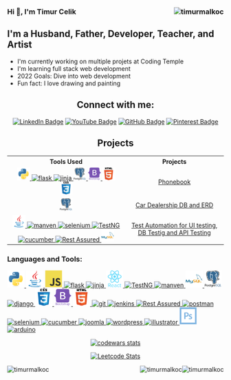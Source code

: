 ### Hi 👋, I'm Timur Celik <img align="right" src="https://komarev.com/ghpvc/?username=timurmalkoc&label=Profile%20views&color=0e75b6&style=flat" alt="timurmalkoc"/> 

## I'm a Husband, Father, Developer, Teacher, and Artist
- I'm currently working on multiple projets at Coding Temple
- I'm learning full stack web development
- 2022 Goals: Dive into web development
- Fun fact: I love drawing and painting


<div id="header" align="center">
<h2>Connect with me:</h2> 
  
[![LinkedIn Badge](https://img.shields.io/badge/LinkedIn-Profile-informational?style=flat&logo=linkedin&logoColor=white&color=blue&style=plastic)](https://www.linkedin.com/in/timurcelik/)
[![YouTube Badge](https://img.shields.io/badge/YouTube-Profile-informational?style=flat&color=blue&label=YouTube&logo=Youtube&logoColor=red&style=plastic)](https://www.youtube.com/channel/UCilu8rWM7Ts5J2UNbP0ILpA)
[![GitHub Badge](https://img.shields.io/badge/GitHub-Profile-informational?style=flat&label=GitHub&logo=github&style=plastic&url=https%3A%2F%2Fgithub.com%2Ftimurmalkoc)](https://github.com/timurmalkoc/) 
[![Pinterest Badge](https://img.shields.io/badge/GitHub-Profile-informational?style=flat&color=blue&label=Pinterest&logo=pinterest&style=plastic&url=https%3A%2F%2Fwww.linkedin.com%2Fin%2Ftimurcelik%2F)](https://pin.it/PLXWGmD)
</div>
<h2 align="center">Projects</h2> 
<table align="center">
  <tr>
    <th align="center">Tools Used</th>
    <th align="center">Projects</th>
  </tr>
  <tr>
    <td align="center">
      <a href="https://www.python.org" target="_blank" rel="noreferrer"> <img src="https://raw.githubusercontent.com/devicons/devicon/master/icons/python/python-original.svg" alt="python" width="30" height="30"/> </a> 
      <a href="https://flask.palletsprojects.com/" target="_blank" rel="noreferrer"> <img src="https://www.vectorlogo.zone/logos/pocoo_flask/pocoo_flask-icon.svg" alt="flask" width="30" height="30"/> </a>
      <a href="https://jinja.palletsprojects.com/" target="_blank" rel="noreferrer"> <img src="https://jinja.palletsprojects.com/en/3.0.x/_static/jinja-logo-sidebar.png" alt="jinja" width="30" height="30"/> </a>
      <a href="https://www.postgresql.org" target="_blank" rel="noreferrer"> <img src="https://raw.githubusercontent.com/devicons/devicon/master/icons/postgresql/postgresql-original-wordmark.svg" alt="postgresql" width="30" height="30"/> </a>
      <a href="https://getbootstrap.com" target="_blank" rel="noreferrer"> <img src="https://raw.githubusercontent.com/devicons/devicon/master/icons/bootstrap/bootstrap-plain-wordmark.svg" alt="bootstrap" width="30" height="30"/> </a>
      <!-- HTML 5 -->
<a href="https://www.w3.org/html/" target="_blank" rel="noreferrer"> <img src="https://raw.githubusercontent.com/devicons/devicon/master/icons/html5/html5-original-wordmark.svg" alt="html5" width="30" height="30"/> </a>
      <!-- CSS3 -->
<a href="https://www.w3schools.com/css/" target="_blank" rel="noreferrer"> <img src="https://raw.githubusercontent.com/devicons/devicon/master/icons/css3/css3-original-wordmark.svg" alt="css3" width="30" height="30"/> </a> 
    </td>
    <td align="center">
      <a href="https://timurcelik-phonebook.herokuapp.com/" target="_blank">Phonebook</a>
    </td>
  </tr>
  <tr>
   <td align="center">
   <a href="https://www.postgresql.org" target="_blank" rel="noreferrer"> <img src="https://raw.githubusercontent.com/devicons/devicon/master/icons/postgresql/postgresql-original-wordmark.svg" alt="postgresql" width="30" height="30"/> </a>
   </td>
   <td align="center">
   <a href="https://github.com/timurmalkoc/Car-Dealership-DB">Car Dealership DB and ERD</a>
   </td>
  </tr>
  <tr>
   <td align="center">
   <a href="https://www.java.com" target="_blank" rel="noreferrer"> <img src="https://raw.githubusercontent.com/devicons/devicon/master/icons/java/java-original.svg" alt="java" width="30" height="30"/> </a>
     <a href="https://www.svgrepo.com/show/354051/maven.svg" rel="noreferrer"> <img src="https://www.svgrepo.com/show/354051/maven.svg" alt="manven" width="30" height="30"/> </a>
   <a href="https://www.selenium.dev" target="_blank" rel="noreferrer"> <img src="https://raw.githubusercontent.com/detain/svg-logos/780f25886640cef088af994181646db2f6b1a3f8/svg/selenium-logo.svg" alt="selenium" width="30" height="30"/> </a>
     <a href="https://testng.org/doc/" rel="noreferrer"> <img src="https://static.javatpoint.com/tutorial/testng/images/testng-tutorial.png" alt="TestNG" width="30" height="30"/> </a>
     <a href="https://cucumber.io/" target="_blank" rel="noreferrer"> <img src="https://cdn.iconscout.com/icon/free/png-256/cucumber-130-1175236.png" alt="cucumber" width="30" height="30"/> </a>
     <a href="https://rest-assured.io/" target="_blank" rel="noreferrer"> <img src="https://avatars.githubusercontent.com/u/19369327?s=280&v=4" alt="Rest Assured" width="30" height="30"/> </a>
     <!-- Mysql -->
<a href="https://www.mysql.com/" target="_blank" rel="noreferrer"> <img src="https://raw.githubusercontent.com/devicons/devicon/master/icons/mysql/mysql-original-wordmark.svg" alt="mysql" width="30" height="30"/> </a>
   </td>
   <td align="center">
   <a href="https://github.com/timurmalkoc/AutomationProject">Test Automation for UI testing, DB Testig and API Testing</a>
   </td>
  </tr>
</table> 


<h3 align="left">Languages and Tools:</h3>
<p align="left">
<!--  python -->
<a href="https://www.python.org" target="_blank" rel="noreferrer" title="python"> <img src="https://raw.githubusercontent.com/devicons/devicon/master/icons/python/python-original.svg" alt="python" width="40" height="40"/> </a>
<!-- java -->
<a href="https://www.java.com" target="_blank" rel="noreferrer"> <img src="https://raw.githubusercontent.com/devicons/devicon/master/icons/java/java-original.svg" alt="java" width="40" height="40"/> </a>
<!-- JavaScrip -->
<a href="https://developer.mozilla.org/en-US/docs/Web/JavaScript" target="_blank" rel="noreferrer"> <img src="https://raw.githubusercontent.com/devicons/devicon/master/icons/javascript/javascript-original.svg" alt="javascript" width="40" height="40"/> </a> 
<!-- Flask -->
<a href="https://flask.palletsprojects.com/" target="_blank" rel="noreferrer"> <img src="https://www.vectorlogo.zone/logos/pocoo_flask/pocoo_flask-icon.svg" alt="flask" width="40" height="40"/> </a>
<!-- Jinja -->
<a href="https://jinja.palletsprojects.com/" target="_blank" rel="noreferrer"> <img src="https://jinja.palletsprojects.com/en/3.0.x/_static/jinja-logo-sidebar.png" alt="jinja" width="40" height="40"/> </a>
<!-- React -->
<a href="https://reactjs.org/" target="_blank" rel="noreferrer"> <img src="https://raw.githubusercontent.com/devicons/devicon/master/icons/react/react-original-wordmark.svg" alt="react" width="40" height="40"/> </a>
<!-- TestNG -->
<a href="https://testng.org/doc/" rel="noreferrer"> <img src="https://static.javatpoint.com/tutorial/testng/images/testng-tutorial.png" alt="TestNG" width="40" height="40"/> </a>
<!-- Maven -->
<a href="https://maven.apache.org/" rel="noreferrer"> <img src="https://www.svgrepo.com/show/354051/maven.svg" alt="manven" width="40" height="40"/> </a>
<!-- Mysql -->
<a href="https://www.mysql.com/" target="_blank" rel="noreferrer"> <img src="https://raw.githubusercontent.com/devicons/devicon/master/icons/mysql/mysql-original-wordmark.svg" alt="mysql" width="40" height="40"/> </a>
<!-- Postgres -->
<a href="https://www.postgresql.org" target="_blank" rel="noreferrer"> <img src="https://raw.githubusercontent.com/devicons/devicon/master/icons/postgresql/postgresql-original-wordmark.svg" alt="postgresql" width="40" height="40"/> </a>
<!-- Django -->
<a href="https://www.djangoproject.com/" target="_blank" rel="noreferrer"> <img src="https://cdn.worldvectorlogo.com/logos/django.svg" alt="django" width="40" height="40"/> </a>
<!-- CSS3 -->
<a href="https://www.w3schools.com/css/" target="_blank" rel="noreferrer"> <img src="https://raw.githubusercontent.com/devicons/devicon/master/icons/css3/css3-original-wordmark.svg" alt="css3" width="40" height="40"/> </a> 
<!-- Bootstrap -->
<a href="https://getbootstrap.com" target="_blank" rel="noreferrer"> <img src="https://raw.githubusercontent.com/devicons/devicon/master/icons/bootstrap/bootstrap-plain-wordmark.svg" alt="bootstrap" width="40" height="40"/> </a> 
<!-- HTML 5 -->
<a href="https://www.w3.org/html/" target="_blank" rel="noreferrer"> <img src="https://raw.githubusercontent.com/devicons/devicon/master/icons/html5/html5-original-wordmark.svg" alt="html5" width="40" height="40"/> </a>
<!-- Git -->
<a href="https://git-scm.com/" target="_blank" rel="noreferrer"> <img src="https://www.vectorlogo.zone/logos/git-scm/git-scm-icon.svg" alt="git" width="40" height="40"/> </a>
<!-- jenkins -->
<a href="https://www.jenkins.io" target="_blank" rel="noreferrer"> <img src="https://www.vectorlogo.zone/logos/jenkins/jenkins-icon.svg" alt="jenkins" width="40" height="40"/> </a>
<!-- REST ASSURED -->
<a href="https://rest-assured.io/" target="_blank" rel="noreferrer"> <img src="https://avatars.githubusercontent.com/u/19369327?s=280&v=4" alt="Rest Assured" width="40" height="40"/> </a>
<!-- Postman -->
<a href="https://postman.com" target="_blank" rel="noreferrer"> <img src="https://www.vectorlogo.zone/logos/getpostman/getpostman-icon.svg" alt="postman" width="40" height="40"/> </a>
<!-- Selenium -->
<a href="https://www.selenium.dev" target="_blank" rel="noreferrer"> <img src="https://raw.githubusercontent.com/detain/svg-logos/780f25886640cef088af994181646db2f6b1a3f8/svg/selenium-logo.svg" alt="selenium" width="40" height="40"/> </a> 
<!-- Cucumber -->
<a href="https://cucumber.io/" target="_blank" rel="noreferrer"> <img src="https://cdn.iconscout.com/icon/free/png-256/cucumber-130-1175236.png" alt="cucumber" width="40" height="40"/> </a>
<!-- joomla -->
<a href="https://www.joomla.org/" rel="noreferrer"> <img src="https://icons.iconarchive.com/icons/sicons/basic-round-social/512/joomla-icon.png" alt="joomla" width="40" height="40"/> </a>
<!-- wordpress -->
<a href="https://wordpress.com/" rel="noreferrer"> <img src="https://cdn-icons-png.flaticon.com/512/174/174881.png" alt="wordpress" width="40" height="40"/> </a> 
<!-- Illustrator -->
<a href="https://www.adobe.com/in/products/illustrator.html" target="_blank" rel="noreferrer"> <img src="https://www.vectorlogo.zone/logos/adobe_illustrator/adobe_illustrator-icon.svg" alt="illustrator" width="40" height="40"/> </a> 
<!-- PS -->
<a href="https://www.photoshop.com/en" target="_blank" rel="noreferrer"> <img src="https://raw.githubusercontent.com/devicons/devicon/master/icons/photoshop/photoshop-line.svg" alt="photoshop" width="40" height="40"/> </a>
<!-- Arduino -->
<a href="https://www.arduino.cc/" target="_blank" rel="noreferrer"> <img src="https://cdn.worldvectorlogo.com/logos/arduino-1.svg" alt="arduino" width="40" height="40"/> </a> 
</p>
<div align="center">
 
[![codewars stats][codewars stats]][codewars url]

[![Leetcode Stats](https://leetcard.jacoblin.cool/timurmalkoc?theme=unicorn)](https://leetcode.com/timurmalkoc)
</div>

<div align="center">
<p><img align="left" src="https://github-readme-stats.vercel.app/api/top-langs?username=timurmalkoc&&hide=jupyter%20notebook&langs_count=8&show_icons=true&locale=en&layout=radical" alt="timurmalkoc" /></p>
<p><img align="right" src="https://github-readme-stats.vercel.app/api?username=timurmalkoc&show_icons=true&locale=en" alt="timurmalkoc" /></p>
<p><img align="right"src="https://github-readme-streak-stats.herokuapp.com/?user=timurmalkoc&" alt="timurmalkoc" /></p>
</div>

[codewars stats]: https://www.codewars.com/users/timurcelik/badges/large
[codewars url]: https://www.codewars.com/users/timurcelik
